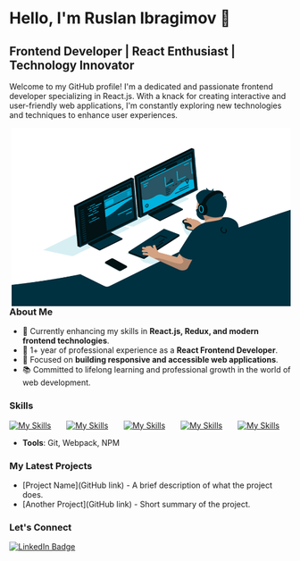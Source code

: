 # Hello, I'm Ruslan Ibragimov 👋

## Frontend Developer | React Enthusiast | Technology Innovator

Welcome to my GitHub profile! I'm a dedicated and passionate frontend developer specializing in React.js. With a knack for creating interactive and user-friendly web applications, I'm constantly exploring new technologies and techniques to enhance user experiences.

<img align="right" alt="GIF" src="https://github.com/is1ruslan/is1ruslan/blob/master/code.gif?raw=true" width="500" height="320" />

### About Me
- 🌱 Currently enhancing my skills in **React.js, Redux, and modern frontend technologies**.
- 💼 1+ year of professional experience as a **React Frontend Developer**.
- 🎯 Focused on **building responsive and accessible web applications**.
- 📚 Committed to lifelong learning and professional growth in the world of web development.

### Skills

[![My Skills](https://skillicons.dev/icons?i=html,css)](https://skillicons.dev) &nbsp;&nbsp;&nbsp;&nbsp;&nbsp; [![My Skills](https://skillicons.dev/icons?i=js,ts)](https://skillicons.dev) &nbsp;&nbsp;&nbsp;&nbsp;&nbsp; [![My Skills](https://skillicons.dev/icons?i=react,redux)](https://skillicons.dev) &nbsp;&nbsp;&nbsp;&nbsp;&nbsp; [![My Skills](https://skillicons.dev/icons?i=bootstrap,sass)](https://skillicons.dev) &nbsp;&nbsp;&nbsp;&nbsp;&nbsp; [![My Skills](https://skillicons.dev/icons?i=figma)](https://skillicons.dev)
<br/>

- **Tools**: Git, Webpack, NPM

### My Latest Projects
- [Project Name](GitHub link) - A brief description of what the project does.
- [Another Project](GitHub link) - Short summary of the project.

### Let's Connect
<div id="badges">
  <a href="https://www.linkedin.com/in/ruslan-ibragimov-18100127b/">
    <img src="https://img.shields.io/badge/LinkedIn-blue?style=for-the-badge&logo=linkedin&logoColor=white" alt="LinkedIn Badge"/>
  </a>
</div>
